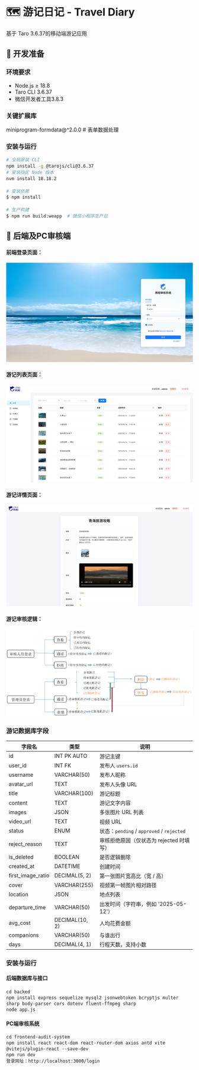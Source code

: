 # 🗺️ 游记日记 -  Travel Diary

基于 Taro 3.6.37的移动端游记应用

## 🚀 开发准备

### 环境要求

- Node.js ≥ 18.8
- Taro CLI 3.6.37
- 微信开发者工具3.8.3

### 关键扩展库

miniprogram-formdata@^2.0.0 # 表单数据处理

### 安装与运行

```bash
# 全局安装 CLI
npm install -g @tarojs/cli@3.6.37
# 安装指定 Node 版本
nvm install 18.18.2

# 安装依赖
$ npm install

# 生产构建
$ npm run build:weapp  # 微信小程序生产包

```

## 🚀 后端及PC审核端

#### 前端登录页面：
![image](/images/前端登录界面.png)
#### 游记列表页面：
![image](/images/游记列表.png)
#### 游记详情页面：
![image](/images/游记详情.png)
#### 游记审核逻辑：
![image](/images/游记审核逻辑.png)

### 游记数据库字段
| 字段名              | 类型            | 说明                                         |
|--------------------|-----------------|--------------------------------------------|
| id                 | INT PK AUTO     | 游记主键                                     |
| user_id            | INT FK          | 发布人 `users.id`                           |
| username           | VARCHAR(50)     | 发布人昵称                                   |
| avatar_url         | TEXT            | 发布人头像 URL                               |
| title              | VARCHAR(100)    | 游记标题                                     |
| content            | TEXT            | 游记文字内容                                 |
| images             | JSON            | 多张图片 URL 列表                            |
| video_url          | TEXT            | 视频 URL                                     |
| status             | ENUM            | 状态：`pending` / `approved` / `rejected`    |
| reject_reason      | TEXT            | 审核拒绝原因（仅状态为 rejected 时填写）      |
| is_deleted         | BOOLEAN         | 是否逻辑删除                                 |
| created_at         | DATETIME        | 创建时间                                     |
| first_image_ratio  | DECIMAL(5, 2)   | 第一张图片宽高比（宽 / 高）                  |
| cover              | VARCHAR(255)    | 视频第一帧图片相对路径                       |
| location           | JSON            | 地点列表                                     |
| departure_time     | VARCHAR(50)     | 出发时间（字符串，例如 '2025-05-12'）        |
| avg_cost           | DECIMAL(10, 2)  | 人均花费金额                                 |
| companions         | VARCHAR(50)     | 与谁出行                                     |
| days               | DECIMAL(4, 1)   | 行程天数，支持小数 
    

### 安装与运行
#### 后端数据库与接口
    cd backed
    npm install express sequelize mysql2 jsonwebtoken bcryptjs multer sharp body-parser cors dotenv fluent-ffmpeg sharp
    node app.js
#### PC端审核系统
    cd frontend-audit-system
    npm install react react-dom react-router-dom axios antd vite @vitejs/plugin-react --save-dev
    npm run dev
    登录网址：http://localhost:3000/login

